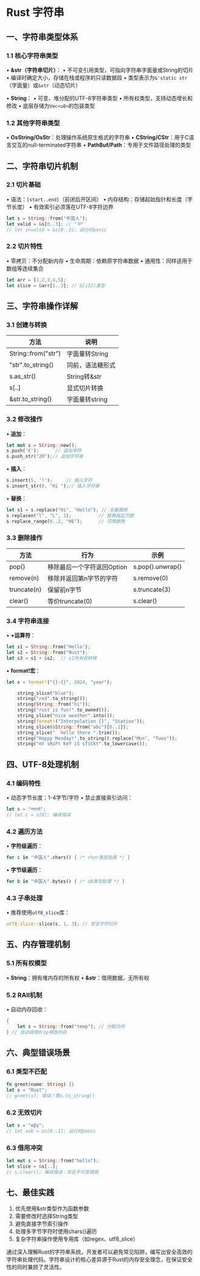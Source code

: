 # Rust 字符串

## 一、字符串类型体系
### 1.1 核心字符串类型
• **&str（字符串切片）**：
  • 不可变引用类型，可指向字符串字面量或String的切片
  • 编译时确定大小，存储在栈或程序的只读数据段
  • 类型表示为`&'static str`（字面量）或`&str`（动态切片）

• **String**：
  • 可变、堆分配的UTF-8字符串类型
  • 所有权类型，支持动态增长和修改
  • 底层存储为`Vec<u8>`的包装类型

### 1.2 其他字符串类型
• **OsString/OsStr**：处理操作系统原生格式的字符串
• **CString/CStr**：用于C语言交互的null-terminated字符串
• **PathBuf/Path**：专用于文件路径处理的类型

## 二、字符串切片机制
### 2.1 切片基础
• 语法：`[start..end]`（前闭后开区间）
• 内存结构：存储起始指针和长度（字节长度）
• 有效索引必须落在UTF-8字符边界
```rust
let s = String::from("中国人");
let valid = &s[0..3]; // "中"
// let invalid = &s[0..2]; 运行时panic
```

### 2.2 切片特性
• 零拷贝：不分配新内存
• 生命周期：依赖原字符串数据
• 通用性：同样适用于数组等连续集合
```rust
let arr = [1,2,3,4,5];
let slice = &arr[1..3]; // &[i32]类型
```

## 三、字符串操作详解
### 3.1 创建与转换
| 方法                  | 说明          |
| ------------------- | ----------- |
| String::from("str") | 字面量转String  |
| "str".to_string()   | 同前，语法糖形式    |
| s.as_str()          | String转&str |
| s[..]               | 显式切片转换      |
| &str.to_string()    | 字面量转string  |

### 3.2 修改操作
• **追加**：
  ```rust
  let mut s = String::new();
  s.push('€');      // 追加字符
  s.push_str("20");// 追加字符串
  ```

• **插入**：
  ```rust
  s.insert(5, '!');     // 插入字符
  s.insert_str(0, "Hi ");// 插入字符串
  ```

• **替换**：
  ```rust
  let s1 = s.replace("Hi", "Hello"); // 全量替换
  s.replacen("l", "L", 1);          // 替换指定次数
  s.replace_range(0..2, "HE");      // 范围替换
  ```

### 3.3 删除操作
| 方法         | 行为                         | 示例                     |
|-------------|-----------------------------|------------------------|
| pop()       | 移除最后一个字符返回Option   | s.pop().unwrap()      |
| remove(n)   | 移除并返回第n字节的字符       | s.remove(0)           |
| truncate(n) | 保留前n字节                  | s.truncate(3)         |
| clear()     | 等价truncate(0)              | s.clear()             |

### 3.4 字符串连接
• **+运算符**：
  ```rust
  let s1 = String::from("Hello");
  let s2 = String::from("Rust");
  let s3 = s1 + &s2;  // s1所有权转移
  ```

• **format!宏**：
  ```rust
  let s = format!("{}-{}", 2024, "year");
  ```

```rust
    string_slice("blue");
    string("red".to_string());
    string(String::from("hi"));
    string("rust is fun!".to_owned());
    string_slice("nice weather".into());
    string(format!("Interpolation {}", "Station"));
    string_slice(&String::from("abc")[0..1]);
    string_slice("  hello there ".trim());
    string("Happy Monday!".to_string().replace("Mon", "Tues"));
    string("mY sHiFt KeY iS sTiCkY".to_lowercase());
```
## 四、UTF-8处理机制
### 4.1 编码特性
• 动态字节长度：1-4字节/字符
• 禁止直接索引访问：
  ```rust
  let s = "नमस्ते";
  // let c = s[0]; 编译错误
  ```

### 4.2 遍历方法
• **字符级遍历**：
  ```rust
  for c in "中国人".chars() { /* char类型处理 */ }
  ```
  
• **字节级遍历**：
  ```rust
  for b in "中国人".bytes() { /* u8类型处理 */ }
  ```

### 4.3 子串处理
• 推荐使用`utf8_slice`库：
  ```rust
  utf8_slice::slice(s, 1, 3); // 安全字符切片
  ```

## 五、内存管理机制
### 5.1 所有权模型
• **String**：拥有堆内存的所有权
• **&str**：借用数据，无所有权

### 5.2 RAII机制
• 自动内存回收：
  ```rust
  {
      let s = String::from("temp"); // 分配内存
  } // 自动调用drop释放内存
  ```

## 六、典型错误场景
### 6.1 类型不匹配
```rust
fn greet(name: String) {}
let s = "Rust";
// greet(s); 错误！需s.to_string()
```

### 6.2 无效切片
```rust
let s = "αβγ";
// let sub = &s[0..1]; 运行时panic
```

### 6.3 借用冲突
```rust
let mut s = String::from("hello");
let slice = &s[..];
// s.clear(); 编译错误：存在不可变借用
```

## 七、最佳实践
1. 优先使用&str类型作为函数参数
2. 需要修改时选择String类型
3. 避免直接字节索引操作
4. 处理多字节字符时使用chars()遍历
5. 复杂字符串操作使用专用库（如regex、utf8_slice）

通过深入理解Rust的字符串系统，开发者可以避免常见陷阱，编写出安全高效的字符串处理代码。字符串设计的核心差异源于Rust的内存安全理念，在保证安全性的同时兼顾了灵活性。